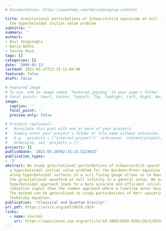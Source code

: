```yaml
---
# Documentation: https://wowchemy.com/docs/managing-content/

title: Gravitational perturbations of Schwarzschild spacetime at null infinity and
  the hyperboloidal initial value problem
subtitle: ''
summary: ''
authors:
- Anıl Zenginoğlu
- Darío Núñez
- Sascha Husa
tags: []
categories: []
date: '2009-01-13'
lastmod: 2021-05-25T22:33:13-04:00
featured: false
draft: false

# Featured image
# To use, add an image named `featured.jpg/png` to your page's folder.
# Focal points: Smart, Center, TopLeft, Top, TopRight, Left, Right, BottomLeft, Bottom, BottomRight.
image:
  caption: ''
  focal_point: ''
  preview_only: false

# Projects (optional).
#   Associate this post with one or more of your projects.
#   Simply enter your project's folder or file name without extension.
#   E.g. `projects = ["internal-project"]` references `content/project/deep-learning/index.md`.
#   Otherwise, set `projects = []`.
projects: []
publishDate: '2021-05-26T02:33:13.512363Z'
publication_types:
- '2'
abstract: We study gravitational perturbations of Schwarzschild spacetime by solving
  a hyperboloidal initial value problem for the Bardeen–Press equation. Compactification
  along hyperboloidal surfaces in a scri-fixing gauge allows us to have access to
  the gravitational waveform at null infinity in a general setup. We argue that this
  hyperboloidal approach leads to a more accurate and efficient calculation of the
  radiation signal than the common approach where a timelike outer boundary is introduced.
  The method can be generalized to study perturbations of Kerr spacetime using the
  Teukolsky equation.
publication: '*Classical and Quantum Gravity*'
url_pdf: https://arxiv.org/pdf/0810.1929
links:
  - name: Journal
    url: https://iopscience.iop.org/article/10.1088/0264-9381/26/3/035009/meta
---
```


